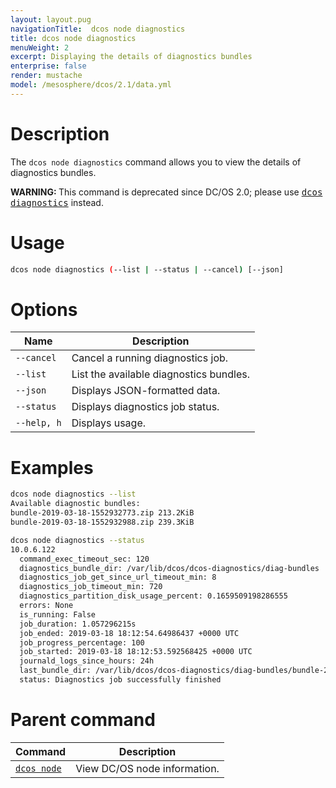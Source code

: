 ```yaml
---
layout: layout.pug
navigationTitle:  dcos node diagnostics
title: dcos node diagnostics
menuWeight: 2
excerpt: Displaying the details of diagnostics bundles
enterprise: false
render: mustache
model: /mesosphere/dcos/2.1/data.yml
---
```



# Description
The `dcos node diagnostics` command allows you to view the details of diagnostics bundles.

<p class="message--warning"><strong>WARNING: </strong>This command is deprecated since DC/OS 2.0; please use <a href="/mesosphere/dcos/2.1/cli/command-reference/dcos-diagnostics/"><tt>dcos diagnostics</tt></a> instead.</p>

# Usage

```bash
dcos node diagnostics (--list | --status | --cancel) [--json]
```

# Options

| Name |  Description |
|---------|-------------|
| `--cancel`   |  Cancel a running diagnostics job. |
| `--list`   |  List the available diagnostics bundles. |
| `--json`   |   Displays JSON-formatted data. |
| `--status`   |    Displays diagnostics job status. |
| `--help, h`   |   Displays usage. |


# Examples

```bash
dcos node diagnostics --list
Available diagnostic bundles:
bundle-2019-03-18-1552932773.zip 213.2KiB
bundle-2019-03-18-1552932988.zip 239.3KiB
```

```bash
dcos node diagnostics --status
10.0.6.122
  command_exec_timeout_sec: 120
  diagnostics_bundle_dir: /var/lib/dcos/dcos-diagnostics/diag-bundles
  diagnostics_job_get_since_url_timeout_min: 8
  diagnostics_job_timeout_min: 720
  diagnostics_partition_disk_usage_percent: 0.1659509198286555
  errors: None
  is_running: False
  job_duration: 1.057296215s
  job_ended: 2019-03-18 18:12:54.64986437 +0000 UTC
  job_progress_percentage: 100
  job_started: 2019-03-18 18:12:53.592568425 +0000 UTC
  journald_logs_since_hours: 24h
  last_bundle_dir: /var/lib/dcos/dcos-diagnostics/diag-bundles/bundle-2019-03-18-1552932773.zip
  status: Diagnostics job successfully finished


```

# Parent command

| Command | Description |
|---------|-------------|
| [`dcos node`](/mesosphere/dcos/2.1/cli/command-reference/dcos-node/) | View DC/OS node information. |

